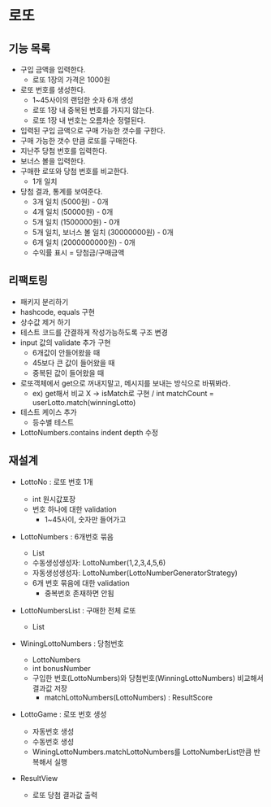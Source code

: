 # 로또
## 기능 목록
* 구입 금액을 입력한다.
  * 로또 1장의 가격은 1000원
* 로또 번호를 생성한다.
  * 1~45사이의 랜덤한 숫자 6개 생성
  * 로또 1장 내 중복된 번호를 가지지 않는다.
  * 로또 1장 내 번호는 오름차순 정렬된다.
* 입력된 구입 금액으로 구매 가능한 갯수를 구한다. 
* 구매 가능한 갯수 만큼 로또를 구매한다.
* 지난주 당첨 번호를 입력한다.
* 보너스 볼을 입력한다.
* 구매한 로또와 당첨 번호를 비교한다.
  * 1개 일치
* 당첨 결과, 통계를 보여준다.
  * 3개 일치 (5000원) - 0개
  * 4개 일치 (50000원) - 0개
  * 5개 일치 (1500000원) - 0개
  * 5개 일치, 보너스 볼 일치 (30000000원) - 0개
  * 6개 일치 (2000000000원) - 0개
  * 수익률 표시 = 당첨금/구매금액
  
## 리팩토링
* 패키지 분리하기
* hashcode, equals 구현
* 상수값 제거 하기
* 테스트 코드를 간결하게 작성가능하도록 구조 변경
* input 값의 validate 추가 구현
  * 6개값이 안들어왔을 때
  * 45보다 큰 값이 들어왔을 때
  * 중복된 값이 들어왔을 때
* 로또객체에서 get으로 꺼내지말고, 메시지를 보내는 방식으로 바꿔봐라. 
  * ex) get해서 비교 X -> isMatch로 구현 / int matchCount = userLotto.match(winningLotto)
* 테스트 케이스 추가
  * 등수별 테스트
* LottoNumbers.contains indent depth 수정

## 재설계
* LottoNo : 로또 번호 1개
  * int 원시값포장
  * 번호 하나에 대한 validation
    * 1~45사이, 숫자만 들어가고

* LottoNumbers : 6개번호 묶음  
  * List<LottoNo>  
  * 수동생성생성자: LottoNumber(1,2,3,4,5,6)
  * 자동생성생성자: LottoNumber(LottoNumberGeneratorStrategy)
  * 6개 번호 묶음에 대한 validation
    * 중복번호 존재하면 안됨

* LottoNumbersList : 구매한 전체 로또
  * List<LottoNumbers>
  
* WiningLottoNumbers : 당첨번호
  * LottoNumbers
  * int bonusNumber
  * 구입한 번호(LottoNumbers)와 당첨번호(WinningLottoNumbers) 비교해서 결과값 저장
    * matchLottoNumbers(LottoNumbers) : ResultScore

* LottoGame : 로또 번호 생성
  * 자동번호 생성
  * 수동번호 생성
  * WiningLottoNumbers.matchLottoNumbers를 LottoNumberList만큼 반복해서 실행
  
* ResultView
  * 로또 당첨 결과값 출력

